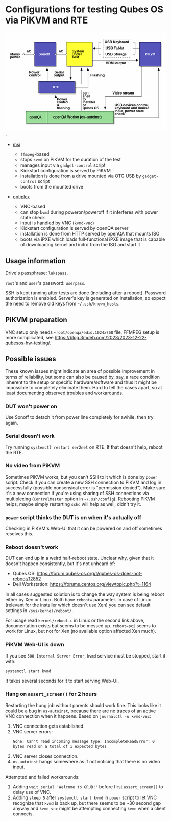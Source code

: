 # Configurations for testing Qubes OS via PiKVM and RTE

![Setup diagram](./openqa-qubesos-setup.png).

* [msi](msi/README.md)

  - `ffmpeg`-based
  - stops `kvmd` on PiKVM for the duration of the test
  - manages input via `gadget-control` script
  - Kickstart configuration is served by PiKVM
  - installation is done from a drive mounted via OTG USB by `gadget-control`
    script
  - boots from the mounted drive

* [optiplex](optiplex/README.md)

  - VNC-based
  - can stop `kvmd` during poweron/poweroff if it interferes with power state
    check
  - input is handled by VNC (`kvmd-vnc`)
  - Kickstart configuration is served by openQA server
  - installation is done from HTTP served by openQA that mounts ISO
  - boots via iPXE which loads full-functional iPXE image that is capable of
    downloading kernel and initrd from the ISO and start it

## Usage information

Drive's passphrase: `lukspass`.

`root`'s and `user`'s password: `userpass`.

SSH is kept running after tests are done (including after a reboot).  Password
authorization is enabled.  Server's key is generated on installation, so expect
the need to remove old keys from `~/.ssh/known_hosts`.

## PiKVM preparation

VNC setup only needs `~root/openqa/edid.1024x768` file, FFMPEG setup is more
complicated, see <https://blog.3mdeb.com/2023/2023-12-22-qubesos-hw-testing/>.

## Possible issues

These known issues might indicate an area of possible improvement in terms of
reliability, but some can also be caused by, say, a race condition inherent to
the setup or specific hardware/software and thus it might be impossible to
completely eliminate them.  Hard to tell the cases apart, so at least
documenting observed troubles and workarounds.

### DUT won't power on

Use Sonoff to detach it from power line completely for awhile, then try again.

### Serial doesn't work

Try running `systemctl restart ser2net` on RTE.  If that doesn't help, reboot
the RTE.

### No video from PiKVM

Sometimes PiKVM works, but you can't SSH to it which is done by `power` script.
Check if you can create a new SSH connection to PiKVM and log in successfully
(possible nonsensical error is "permission denied").  Make sure it's a new
connection if you're using sharing of SSH connections via
multiplexing (`ControlMaster` option in `~/.ssh/config`).  Rebooting PiKVM
helps, maybe simply restarting `sshd` will help as well, didn't try it.

### `power` script thinks the DUT is on when it's actually off

Checking in PiKVM's Web-UI that it can be powered on and off sometimes resolves
this.

### Reboot doesn't work

DUT can end up in a weird half-reboot state.  Unclear why, given that it doesn't
happen consistently, but it's not unheard of:

 - Qubes OS: <https://forum.qubes-os.org/t/qubes-os-does-not-reboot/12852>
 - Dell Workstation: <https://forums.centos.org/viewtopic.php?t=1164>

In all cases suggested solution is to change the way system is being reboot
either by Xen or Linux.  Both have `reboot=` parameter.  In case of Linux
(relevant for the installer which doesn't use Xen) you can see default settings
in `/sys/kernel/reboot/`.

For usage read `kernel/reboot.c` in Linux or the second link above,
documentation exists but seems to be messed up.  `reboot=pci` seems to work for
Linux, but not for Xen (no available option affected Xen much).

### PiKVM Web-UI is down

If you see `500 Internal Server Error`, `kvmd` service must be stopped, start it
with:

```bash
systemctl start kvmd
```

It takes several seconds for it to start serving Web-UI.

### Hang on `assert_screen()` for 2 hours

Restarting the hung job without parents should work fine.  This looks like it
could be a bug in `os-autoinst`, because there are no traces of an active VNC
connection when it happens.  Based on `journalctl -u kvmd-vnc`:

1. VNC connection gets established.
2. VNC server errors:
   ```
   Gone: Can't read incoming message type: IncompleteReadError: 0 bytes read on a total of 1 expected bytes
   ```
3. VNC server closes connection.
4. `os-autoinst` hangs somewhere as if not noticing that there is no video
   input.

Attempted and failed workarounds:

1. Adding `wait_serial 'Welcome to GRUB!'` before first `assert_screen()` to
   delay use of VNC.
2. Adding `sleep 5` after `systemctl start kvmd` in `power` script to let VNC
   recognize that `kvmd` is back up, but there seems to be ~30 second gap anyway
   and `kvmd-vnc` might be attempting connecting `kvmd` when a client connects.
